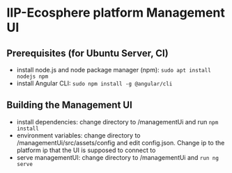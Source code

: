 # IIP-Ecosphere platform Management UI

## Prerequisites (for Ubuntu Server, CI)

- install node.js and node package manager (npm): `sudo apt install nodejs npm`
- install Angular CLI: `sudo npm install -g @angular/cli`

## Building the Management UI
- install dependencies: change directory to /managementUi and run `npm install`
- environment variables: change directory to /managementUi/src/assets/config and edit config.json. Change ip to the platform ip that the UI is supposed to connect to
- serve managementUI: change directory to /managementUi and `run ng serve`
